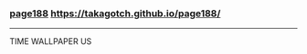### [page188](https://takagotch.github.io/page188) https://takagotch.github.io/page188/
---

TIME WALLPAPER US


